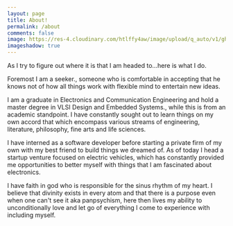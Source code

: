 ```yaml
---
layout: page
title: About! 
permalink: /about
comments: false
image: https://res-4.cloudinary.com/htlffy4aw/image/upload/q_auto/v1/ghost-blog-images/Gowrav.jpg
imageshadow: true
---
```


As I try to figure out where it is that I am headed to...here is what I do.

Foremost I am a seeker., someone who is comfortable in accepting that he knows not of how all things work with flexible mind to entertain new ideas.

I am a graduate in Electronics and Communication Engineering and hold a master degree in VLSI Design and Embedded Systems., while this is from an academic standpoint. I have constantly sought out to learn things on my own accord that which encompass various streams of engineering, literature, philosophy, fine arts and life sciences.

I have interned as a software developer before starting a private firm of my own with my best friend to build things we dreamed of. As of today I head a startup venture focused on electric vehicles, which has constantly provided me opportunities to better myself with things that I am fascinated about electronics.

I have faith in god who is responsible for the sinus rhythm of my heart. I believe that divinity exists in every atom and that there is a purpose even when one can't see it aka panpsychism, here then lives my ability to unconditionally love and let go of everything I come to experience with including myself.


